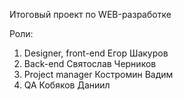 Итоговый проект по WEB-разработке


Роли:
1. Designer, front-end Егор Шакуров
2. Back-end Святослав Черников
3. Project manager Костромин Вадим
4. QA Кобяков Даниил
